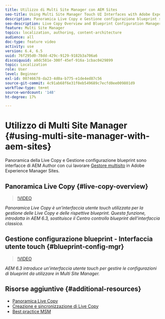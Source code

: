 ```yaml
---
title: Utilizzo di Multi Site Manager con AEM Sites
seo-title: Using Multi Site Manager Touch UI Interfaces with Adobe Experience Manager
description: Panoramica Live Copy e Gestione configurazione blueprint sono interfacce abilitate per l’interfaccia touch per l’utilizzo di Multi Site Manager.
seo-description: Live Copy Overview and Blueprint Configuration Manager are Touch UI Enabled interfaces for working with Multi Site Manager with Adobe Experience Manager.
feature: Multi Site Manager
topics: localization, authoring, content-architecture
audience: all
doc-type: feature video
activity: use
version: 6.4, 6.5
uuid: 76f295d0-78dd-429c-9129-9182b3a706a6
discoiquuid: a0dc581e-300f-45ef-916a-1cbac0429899
topic: Localization
role: User
level: Beginner
exl-id: 00746678-da23-4d0a-b775-e1de4ed87c56
source-git-commit: 4c91ab68f6e31f0eb549689c7ecfd0ee009801d9
workflow-type: tm+mt
source-wordcount: '148'
ht-degree: 17%

---
```


# Utilizzo di Multi Site Manager {#using-multi-site-manager-with-aem-sites}

Panoramica della Live Copy e Gestione configurazione blueprint sono interfacce di AEM Author con cui lavorare [Gestore multisito](https://experienceleague.adobe.com/docs/experience-manager-cloud-service/content/sites/administering/reusing-content/msm-and-translation.html?lang=it) in Adobe Experience Manager Sites.

## Panoramica Live Copy {#live-copy-overview}

>[!VIDEO](https://video.tv.adobe.com/v/17054?quality=12&learn=on)

*Panoramica Live Copy è un’interfaccia utente touch utilizzata per la gestione delle Live Copy e delle rispettive blueprint. Questa funzione, introdotta in AEM 6.3, sostituisce il Centro controllo blueprint dell’interfaccia classica.*

## Gestione configurazione blueprint - Interfaccia utente touch {#blueprint-config-mgr}

>[!VIDEO](https://video.tv.adobe.com/v/17056?quality=12&learn=on)

*AEM 6.3 introduce un’interfaccia utente touch per gestire le configurazioni di blueprint da utilizzare in Multi Site Manager.*

## Risorse aggiuntive {#additional-resources}

* [Panoramica Live Copy](https://helpx.adobe.com/experience-manager/6-5/sites/administering/using/msm-livecopy-overview.html)
* [Creazione e sincronizzazione di Live Copy](https://helpx.adobe.com/experience-manager/6-5/sites/administering/using/msm-livecopy.html)
* [Best practice MSM](https://helpx.adobe.com/experience-manager/6-5/sites/administering/using/msm-best-practices.html)
